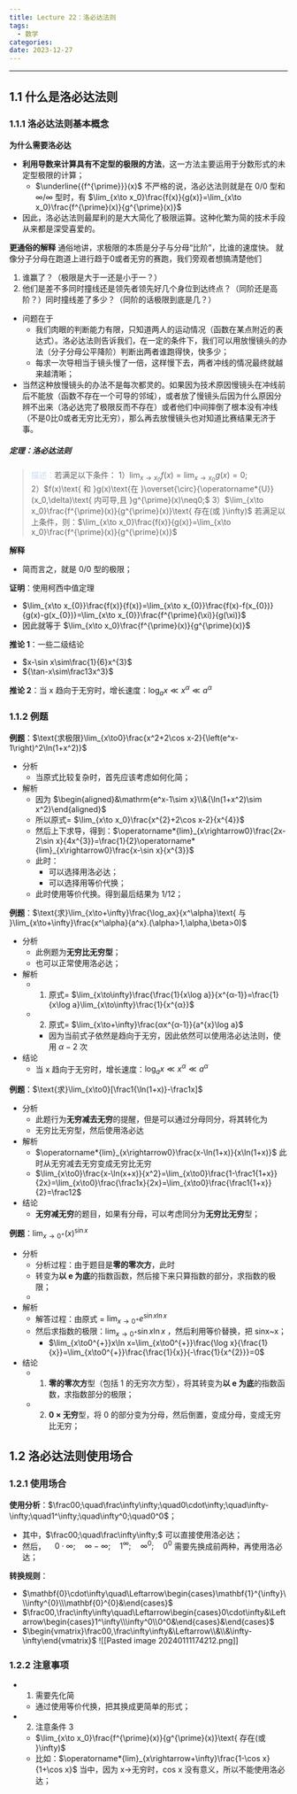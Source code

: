 ```yaml
---
title: Lecture 22：洛必达法则
tags:
  - 数学
categories: 
date: 2023-12-27
---
```

---
## 1.1 什么是洛必达法则
### 1.1.1 洛必达法则基本概念
**为什么需要洛必达**
+ **利用导数来计算具有不定型的极限的方法**，这一方法主要运用于分数形式的未定型极限的计算；
	+ $\underline{{f^{\prime}}}(x)$ 不严格的说，洛必达法则就是在 $0/0$ 型和 $\infty/\infty$ 型时，有 $\lim_{x\to x_0}\frac{f(x)}{g(x)}=\lim_{x\to x_0}\frac{f^{\prime}(x)}{g^{\prime}(x)}$
+ 因此，洛必达法则最犀利的是大大简化了极限运算。这种化繁为简的技术手段从来都是深受喜爱的。

**更通俗的解释**
通俗地讲，求极限的本质是分子与分母“比阶”，比谁的速度快。
就像分子分母在跑道上进行趋于0或者无穷的赛跑，我们旁观者想搞清楚他们
1. 谁赢了？（极限是大于一还是小于一？） 
2. 他们是差不多同时撞线还是领先者领先好几个身位到达终点？（同阶还是高阶？）同时撞线差了多少？（同阶的话极限到底是几？）
+ 问题在于
	+ 我们肉眼的判断能力有限，只知道两人的运动情况（函数在某点附近的表达式）。洛必达法则告诉我们，在一定的条件下，我们可以用放慢镜头的办法（分子分母公平降阶）判断出两者谁跑得快，快多少；
	+ 每求一次导相当于镜头慢了一倍，这样慢下去，两者冲线的情况最终就越来越清晰；
+ 当然这种放慢镜头的办法不是每次都灵的。如果因为技术原因慢镜头在冲线前后不能放（函数不存在一个可导的邻域），或者放了慢镜头后因为什么原因分辨不出来（洛必达完了极限反而不存在）或者他们中间摔倒了根本没有冲线（不是0比0或者无穷比无穷），那么再去放慢镜头也对知道比赛结果无济于事。

##### **定理**：洛必达法则
> <font color="#8db3e2"><font color="#c6d9f0">描述：</font></font>若满足以下条件：
> 1）$\lim_{x\to x_0}f(x)=\lim_{x\to x_0}g(x)=0;$     
> 2）$f(x)\text{ 和 }g(x)\text{在 }\overset{\circ}{\operatorname*{U}}(x_0,\delta)\text{ 内可导,且 }g^{\prime}(x)\neq0;$
> 3）$\lim_{x\to x_0}\frac{f^{\prime}(x)}{g^{\prime}(x)}\text{ 存在(或 }\infty)$
> 若满足以上条件，则：$\lim_{x\to x_0}\frac{f(x)}{g(x)}=\lim_{x\to x_0}\frac{f^{\prime}(x)}{g^{\prime}(x)}$

**解释**
+ 简而言之，就是 0/0 型的极限；

**证明**：使用柯西中值定理
+ $\lim_{x\to x_{0}}\frac{f(x)}{f(x)}=\lim_{x\to x_{0}}\frac{f(x)-f(x_{0})}{g(x)-g(x_{0})}=\lim_{x\to x_{0}}\frac{f^{\prime}(\xi)}{g(\xi)}$
+ 因此就等于 $\lim_{x\to x_0}\frac{f^{\prime}(x)}{g^{\prime}(x)}$

**推论 1**：一些二级结论
+ $x-\sin x\sim\frac{1}{6}x^{3}$
+ ${\tan-x\sim\frac13x^3}$

**推论 2**：当 x 趋向于无穷时，增长速度：$\log_{a}x\ll x^{\alpha}\ll a^{\alpha}$

### 1.1.2 例题
**例题**：$\text{求极限}\lim_{x\to0}\frac{x^2+2\cos x-2}{\left(e^x-1\right)^2\ln(1+x^2)}$
+ 分析
	+ 当原式比较复杂时，首先应该考虑如何化简；
+ 解析
	+ 因为 $\begin{aligned}&\mathrm{e^x-1\sim x}\\&{\ln(1+x^2)\sim x^2}\end{aligned}$
	+ 所以原式= $\lim_{x\to x_0}\frac{x^{2}+2\cos x-2}{x^{4}}$
	+ 然后上下求导，得到：$\operatorname*{lim}_{x\rightarrow0}\frac{2x-2\sin x}{4x^{3}}=\frac{1}{2}\operatorname*{lim}_{x\rightarrow0}\frac{x-\sin x}{x^{3}}$
	+ 此时：
		+ 可以选择用洛必达；
		+ 可以选择用等价代换；
	+ 此时使用等价代换。得到最后结果为 1/12；

**例题**：$\text{求}\lim_{x\to+\infty}\frac{\log_ax}{x^\alpha}\text{ 与 }\lim_{x\to+\infty}\frac{x^\alpha}{a^x}.(\alpha>1,\alpha,\beta>0)$
+ 分析
	+ 此例题为**无穷比无穷型**；
	+ 也可以正常使用洛必达；
+ 解析
	+ 1. 原式= $\lim_{x\to\infty}\frac{\frac{1}{x\log a}}{x^{α-1}}=\frac{1}{x\log a}\lim_{x\to\infty}\frac{1}{x^{α}}$
	+ 2. 原式= $\lim_{x\to+\infty}\frac{αx^{α-1}}{a^{x}\log a}$
		+ 因为当前式子依然是趋向于无穷，因此依然可以使用洛必达法则，使用 $α-2$ 次
+ 结论
	+ 当 x 趋向于无穷时，增长速度：$\log_{a}x\ll x^{\alpha}\ll a^{\alpha}$

**例题**：$\text{求}\lim_{x\to0}[\frac1{\ln(1+x)}-\frac1x]$
+ 分析
	+ 此题行为**无穷减去无穷**的提醒，但是可以通过分母同分，将其转化为
	+ 无穷比无穷型，然后使用洛必达
+ 解析
	+ $\operatorname*{lim}_{x\rightarrow0}\frac{x-\ln(1+x)}{x\ln(1+x)}$ 此时从无穷减去无穷变成无穷比无穷
	+ $\lim_{x\to0}\frac{x-\ln(x+x)}{x^2}=\lim_{x\to0}\frac{1-\frac1{1+x}}{2x}=\lim_{x\to0}\frac{\frac1x}{2x}=\lim_{x\to0}\frac{\frac1{1+x}}{2}=\frac12$
+ 结论
	+ **无穷减无穷**的题目，如果有分母，可以考虑同分为**无穷比无穷**型；

**例题**：$\lim_{x\to0^+}(x)^{\sin x}$
+ 分析
	+ 分析过程：由于题目是**零的零次方**，此时
	+ 转变为**以 e 为底**的指数函数，然后接下来只算指数的部分，求指数的极限；
	+ 
+ 解析
	+ 解答过程：由原式 = $\lim_{x\to0^+}e^{\sin x\ln x}$
	+ 然后求指数的极限：$\lim_{x\to0^+}\sin x\ln x$ ，然后利用等价替换，把 sinx~x；
		+ $\lim_{x\to0^{+}}x\ln x=\lim_{x\to0^{+}}\frac{\log x}{\frac{1}{x}}=\lim_{x\to0^{+}}\frac{\frac{1}{x}}{-\frac{1}{x^{2}}}=0$
+ 结论
	+ 1. **零的零次方**型（包括 1 的无穷次方型），将其转变为**以 e 为底**的指数函数，求指数部分的极限；
	+ 2. **0 × 无穷**型，将 0 的部分变为分母，然后倒置，变成分母，变成无穷比无穷；

## 1.2 洛必达法则使用场合
### 1.2.1 使用场合
**使用分析**：$\frac00;\quad\frac\infty\infty;\quad0\cdot\infty;\quad\infty-\infty;\quad1^\infty;\quad\infty^0;\quad0^0$；
+ 其中，$\frac00;\quad\frac\infty\infty;$ 可以直接使用洛必达；
+ 然后，$\quad0\cdot\infty;\quad\infty-\infty;\quad1^\infty;\quad\infty^0;\quad0^0$ 需要先换成前两种，再使用洛必达；

**转换规则**：
+ $\mathbf{0}\cdot\infty\quad\Leftarrow\begin{cases}\mathbf{1}^{\infty}\\\infty^{0}\\\mathbf{0}^{0}&\end{cases}$
+ $\frac00,\frac\infty\infty\quad\Leftarrow\begin{cases}0\cdot\infty&\Leftarrow\begin{cases}1^\infty\\\infty^0\\0^0&\end{cases}&\end{cases}$
+ $\begin{vmatrix}\frac00,\frac\infty\infty&\Leftarrow\\&\\&\infty-\infty\end{vmatrix}$
![[Pasted image 20240111174212.png]]

### 1.2.2 注意事项
+ 1. 需要先化简
	+ 通过使用等价代换，把其换成更简单的形式；
+ 2. 注意条件 3
	+ $\lim_{x\to x_0}\frac{f^{\prime}(x)}{g^{\prime}(x)}\text{ 存在(或 }\infty)$
	+ 比如：$\operatorname*{lim}_{x\rightarrow+\infty}\frac{1-\cos x}{1+\cos x}$ 当中，因为 x->无穷时，cos x 没有意义，所以不能使用洛必达； 